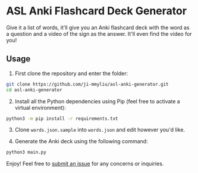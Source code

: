 # ASL Anki Flashcard Deck Generator
Give it a list of words, it'll give you an Anki flashcard deck with the word as a question and a video of the sign as the answer. It'll even find the video for you!

## Usage
1. First clone the repository and enter the folder:
```bash
git clone https://github.com/ji-mmyliu/asl-anki-generator.git
cd asl-anki-generator
```

2. Install all the Python dependencies using Pip (feel free to activate a virtual environment):
```bash
python3 -m pip install -r requirements.txt
```

3. Clone `words.json.sample` into `words.json` and edit however you'd like.

4. Generate the Anki deck using the following command:
```bash
python3 main.py
```

Enjoy! Feel free to [submit an issue](https://github.com/ji-mmyliu/asl-anki-generator/issues/new) for any concerns or inquiries.
